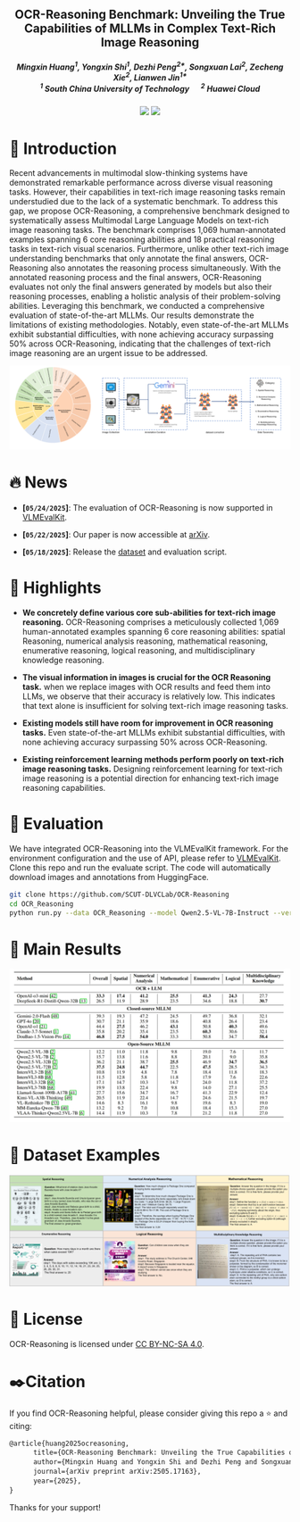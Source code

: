 <p align="center">

  <h2 align="center"><strong>OCR-Reasoning Benchmark: Unveiling the True Capabilities of MLLMs in Complex Text-Rich Image Reasoning</strong></h2>

<div align="center">
<h5>
<em>Mingxin Huang<sup>1</sup>, Yongxin Shi<sup>1</sup>, Dezhi Peng<sup>2*</sup>, Songxuan Lai<sup>2</sup>, Zecheng Xie<sup>2</sup>, Lianwen Jin<sup>1*</sup></em>
<br><sup>1</sup> South China University of Technology   &emsp; <sup>2</sup> Huawei Cloud</br>
</h5>
</div>

<h5 align="center">
<a href="https://arxiv.org/pdf/2505.17163"> <img src="https://img.shields.io/badge/Arxiv-2505.17163-b31b1b.svg?logo=arXiv"></a>
<a href="https://huggingface.co/datasets/mx262/OCR-Reasoning"><img src="https://img.shields.io/badge/%20HuggingFace-OCRReasoning-FFD43B.svg?logo=huggingface"></a>
</h5>


# 👋 Introduction

Recent advancements in multimodal slow-thinking systems have demonstrated remarkable performance across diverse visual reasoning tasks. However, their capabilities in text-rich image reasoning tasks remain understudied due to the lack of a systematic benchmark. To address this gap, we propose OCR-Reasoning, a comprehensive benchmark designed to systematically assess Multimodal Large Language Models on text-rich image reasoning tasks. The benchmark comprises 1,069 human-annotated examples spanning 6 core reasoning abilities and 18 practical reasoning tasks in text-rich visual scenarios. Furthermore, unlike other text-rich image understanding benchmarks that only annotate the final answers, OCR-Reasoning also annotates the reasoning process simultaneously. With the annotated reasoning process and the final answers, OCR-Reasoning evaluates not only the final answers generated by models but also their reasoning processes, enabling a holistic analysis of their problem-solving abilities. Leveraging this benchmark, we conducted a comprehensive evaluation of state-of-the-art MLLMs. Our results demonstrate the limitations of existing methodologies. Notably, even state-of-the-art MLLMs exhibit substantial difficulties, with none achieving accuracy surpassing 50\% across OCR-Reasoning, indicating that the challenges of text-rich image reasoning are an urgent issue to be addressed.

![OCRRreasoning](assets/ocr_reasoning.png)

# 🔥 News

- **[`05/24/2025`]**: The evaluation of OCR-Reasoning is now supported in [VLMEvalKit](https://github.com/open-compass/VLMEvalKit).

- **[`05/22/2025`]**: Our paper is now accessible at [arXiv](https://arxiv.org/abs/2505.17163).

- **[`05/18/2025`]**: Release the [dataset](https://huggingface.co/datasets/mx262/OCR-Reasoning) and evaluation script.


# 📌 Highlights


- **We concretely define various core sub-abilities for text-rich image reasoning.** OCR-Reasoning comprises a meticulously collected 1,069 human-annotated examples spanning 6 core reasoning abilities: spatial Reasoning, numerical analysis reasoning, mathematical reasoning, enumerative reasoning, logical reasoning, and multidisciplinary knowledge reasoning.

- **The visual information in images is crucial for the OCR Reasoning task.** when we replace images with OCR results and feed them into LLMs, we observe that their accuracy is relatively low. This indicates that text alone is insufficient for solving text-rich image reasoning tasks.

- **Existing models still have room for improvement in OCR reasoning tasks.** Even state-of-the-art MLLMs exhibit substantial difficulties, with none achieving accuracy surpassing 50\% across OCR-Reasoning.

- **Existing reinforcement learning methods perform poorly on text-rich image reasoning tasks.** Designing reinforcement learning for text-rich image reasoning is a potential direction for enhancing text-rich image reasoning capabilities.



# 🔨 Evaluation

We have integrated OCR-Reasoning into the VLMEvalKit framework. For the environment configuration and the use of API, please refer to [VLMEvalKit](https://github.com/open-compass/VLMEvalKit). Clone this repo and run the evaluate script. The code will automatically download images and annotations from HuggingFace.

```bash
git clone https://github.com/SCUT-DLVCLab/OCR-Reasoning
cd OCR_Reasoning
python run.py --data OCR_Reasoning --model Qwen2.5-VL-7B-Instruct --verbose
```

# 📖 Main Results
![main_results](assets/main_results.png)

# 🐳 Dataset Examples
![examples](assets/examples.jpg)

# 📜 License
OCR-Reasoning is licensed under [CC BY-NC-SA 4.0](https://creativecommons.org/licenses/by-nc-sa/4.0/).

# ✒️Citation

If you find OCR-Reasoning helpful, please consider giving this repo a :star: and citing:

```latex
@article{huang2025ocreasoning,
      title={OCR-Reasoning Benchmark: Unveiling the True Capabilities of MLLMs in Complex Text-Rich Image Reasoning}, 
      author={Mingxin Huang and Yongxin Shi and Dezhi Peng and Songxuan Lai and Zecheng Xie and Lianwen Jin},
      journal={arXiv preprint arXiv:2505.17163},
      year={2025},
}
```

Thanks for your support!
